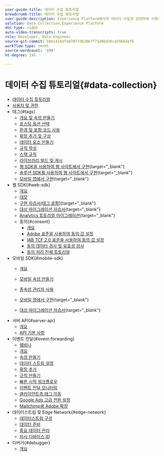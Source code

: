```yaml
---
user-guide-title: 데이터 수집 튜토리얼
breadcrumb-title: 데이터 수집 튜토리얼
user-guide-description: Experience Platform에서의 데이터 수집과 관련하여 사용자에게 유용한 사용 방법 비디오 및 튜토리얼입니다.
solution: Data Collection,Experience Platform
doc-type: video
auto-video-transcripts: true
role: Developer, Data Engineer
source-git-commit: b6b1416dfdd7077db20b7771d9bd36ca59b84ef6
workflow-type: tm+mt
source-wordcount: '199'
ht-degree: 24%

---
```



# 데이터 수집 튜토리얼{#data-collection}

+ [데이터 수집 튜토리얼](overview.md)
+ [사용자 및 권한](admin/users-and-permissions.md)
+ 태그{#tags}
   + [개요 및 속성 만들기](tags/create-a-property.md)
   + [호스팅 옵션 선택](tags/choose-a-hosting-option.md)
   + [환경 및 포함 코드 사용](tags/use-environments-and-embed-codes.md)
   + [확장 추가 및 구성](tags/add-and-configure-extensions.md)
   + [데이터 요소 만들기](tags/create-data-elements.md)
   + [규칙 작성](tags/build-rules.md)
   + [스택 규칙](tags/stack-rules.md)
   + [라이브러리 빌드 및 게시](tags/build-and-publish-a-library.md)
   + [웹 SDK을 사용하여 웹 사이트에서 구현](https://experienceleague.adobe.com/ko/docs/platform-learn/implement-web-sdk/overview){target="_blank"}
   + [솔루션 SDK를 사용하여 웹 사이트에서 구현](https://experienceleague.adobe.com/docs/platform-learn/implement-in-websites/overview.html){target="_blank"}
   + [모바일 앱에서 구현](https://experienceleague.adobe.com/en/docs/platform-learn/implement-mobile-sdk/overview){target="_blank"}
+ 웹 SDK{#web-sdk}
   + [개요](web-sdk/overview.md)
   + [데모](web-sdk/demo.md)
   + [구현 자습서(태그 포함)](https://experienceleague.adobe.com/ko/docs/platform-learn/implement-web-sdk/overview){target="_blank"}
   + [대상 마이그레이션 자습서](https://experienceleague.adobe.com/en/docs/platform-learn/migrate-target-to-websdk/introduction){target="_blank"}
   + [Analytics 튜토리얼 마이그레이션](https://experienceleague.adobe.com/ko/docs/platform-learn/migrate-analytics-to-websdk/migration-to-websdk-overview){target="_blank"}
   + 동의{#consent}
      + [개요](web-sdk/consent/overview.md)
      + [Adobe 표준을 사용하여 동의 값 설정](web-sdk/consent/set-consent-adobe.md)
      + [IAB TCF 2.0 표준을 사용하여 동의 값 설정](web-sdk/consent/set-consent-iab.md)
      + [동의 데이터 검사 및 유효성 검사](web-sdk/consent/inspect.md)
      + [동의 처리 전체 튜토리얼](web-sdk/consent/tutorial.md)
+ 모바일 SDK{#mobile-sdk}
   + [개요](mobile-sdk/overview.md)
   + [모바일 속성 만들기](mobile-sdk/create-mobile-properties.md)
   + [종속성 관리자 사용](mobile-sdk/use-dependency-managers.md)
   + [모바일 앱에서 구현](https://experienceleague.adobe.com/en/docs/platform-learn/implement-mobile-sdk/overview){target="_blank"}

   + [대상 마이그레이션 자습서](https://experienceleague.adobe.com/en/docs/platform-learn/migrate-target-to-mobile-sdk-decisioning/overview){target="_blank"}
+ 서버 API{#server-api}
   + [개요](server-api/overview.md)
   + [API 기본 사항](server-api/introduction.md)
+ 이벤트 전달{#event-forwarding}
   + [웨비나](event-forwarding/webinar.md)
   + [개요](event-forwarding/overview.md)
   + [속성 만들기](event-forwarding/create-a-property.md)
   + [데이터 스트림 설정](event-forwarding/set-up-a-datastream.md)
   + [확장 추가](event-forwarding/add-an-extension.md)
   + [규칙 만들기](event-forwarding/create-a-rule.md)
   + [빠른 시작 워크플로우](event-forwarding/quick-start-workflows.md)
   + [이벤트 전달 모니터링](event-forwarding/monitor.md)
   + [클라이언트측 태그 이동](event-forwarding/consider-moving-tags.md)
   + [Google Ads 고급 전환 설정](event-forwarding/set-up-google-ads-enhanced-conversions.md)
   + [Mailchimp용 Adobe 확장](event-forwarding/adobe-extension-for-mailchimp.md)
+ 데이터스트림 및 Edge Network{#edge-network}
   + [데이터스트림 구성](edge/configure-datastreams.md)
   + [데이터 준비](edge/data-prep.md)
   + [중요 데이터 관리](edge/manage-sensitive-data-in-datastreams.md)
   + [자사 디바이스 ID](edge/generate-first-party-device-ids.md)
+ 디버거{#debugger}
   + [개요](debugger/overview.md)
